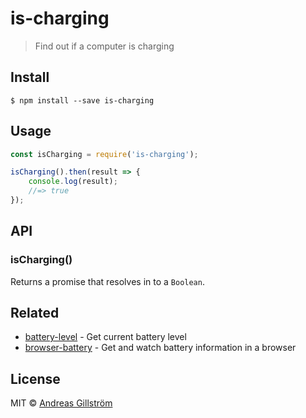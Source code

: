# is-charging

> Find out if a computer is charging


## Install

```
$ npm install --save is-charging
```


## Usage

```js
const isCharging = require('is-charging');

isCharging().then(result => {
	console.log(result);
	//=> true
});
```


## API

### isCharging()

Returns a promise that resolves in to a `Boolean`.


## Related

* [battery-level](https://github.com/gillstrom/battery-level) - Get current battery level
* [browser-battery](https://github.com/gillstrom/browser-battery) - Get and watch battery information in a browser


## License

MIT © [Andreas Gillström](http://github.com/gillstrom)
